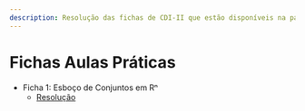 ```yaml
---
description: Resolução das fichas de CDI-II que estão disponíveis na página da UC.
---
```


# Fichas Aulas Práticas

- Ficha 1: Esboço de Conjuntos em Rⁿ
  - [Resolução](https://drive.google.com/file/d/1SMLQg5DQQD0SDk-EYa7_FsGtgZYO_Uqv/view?usp=sharing)
